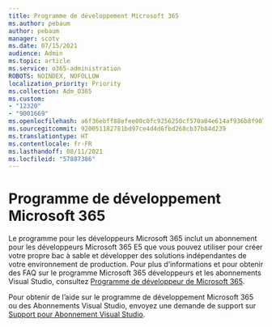 ```yaml
---
title: Programme de développement Microsoft 365
ms.author: pebaum
author: pebaum
manager: scotv
ms.date: 07/15/2021
audience: Admin
ms.topic: article
ms.service: o365-administration
ROBOTS: NOINDEX, NOFOLLOW
localization_priority: Priority
ms.collection: Adm_O365
ms.custom:
- "12320"
- "9001669"
ms.openlocfilehash: a6f36ebff88efee00c0fc9256250cf570a04e614af936b8f907d564e0e82398f
ms.sourcegitcommit: 920051182781bd97ce4d4d6fbd268cb37b84d239
ms.translationtype: HT
ms.contentlocale: fr-FR
ms.lasthandoff: 08/11/2021
ms.locfileid: "57887386"
---
```

# <a name="microsoft-365-developer-program"></a>Programme de développement Microsoft 365

Le programme pour les développeurs Microsoft 365 inclut un abonnement pour les développeurs Microsoft 365 E5 que vous pouvez utiliser pour créer votre propre bac à sable et développer des solutions indépendantes de votre environnement de production. Pour plus d’informations et pour obtenir des FAQ sur le programme Microsoft 365 développeurs et les abonnements Visual Studio, consultez [Programme de développeur de Microsoft 365](https://docs.microsoft.com/office/developer-program/microsoft-365-developer-program).

Pour obtenir de l’aide sur le programme de développement Microsoft 365 ou des Abonnements Visual Studio, envoyez une demande de support sur [Support pour Abonnement Visual Studio](https://visualstudio.microsoft.com/subscriptions/support/).